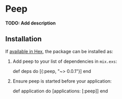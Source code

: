 # Peep

**TODO: Add description**

## Installation

If [available in Hex](https://hex.pm/docs/publish), the package can be installed as:

  1. Add peep to your list of dependencies in `mix.exs`:

        def deps do
          [{:peep, "~> 0.0.1"}]
        end

  2. Ensure peep is started before your application:

        def application do
          [applications: [:peep]]
        end

